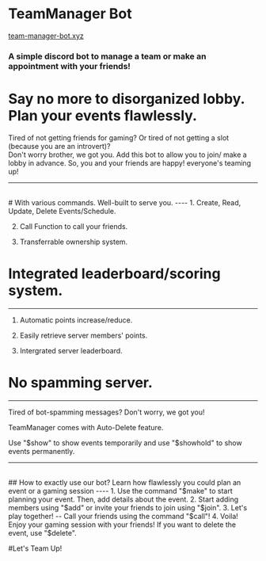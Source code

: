 # TeamManager Bot

<a href="team-manager-bot.xyz">team-manager-bot.xyz</a>
 
### A simple discord bot to manage a team or make an appointment with your friends!

# Say no more to disorganized lobby. Plan your events flawlessly.

Tired of not getting friends for gaming?
Or tired of not getting a slot (because you are an introvert)?
<br>
Don't worry brother, we got you. 
Add this bot to allow you to join/ make a lobby in advance.
So, you and your friends are happy! everyone's teaming up!
<br>
<hr>
<br>
# With various commands. Well-built to serve you.
----
1. Create, Read, Update, Delete Events/Schedule.

2. Call Function to call your friends.

3. Transferrable ownership system.

# Integrated leaderboard/scoring system.
----
1. Automatic points increase/reduce.

2. Easily retrieve server members' points.

3. Intergrated server leaderboard.

# No spamming server.
----
Tired of bot-spamming messages? Don't worry, we got you!

TeamManager comes with Auto-Delete feature.

Use "$show" to show events temporarily and use "$showhold" to show events permanently.
<br>
<hr>
<br>
## How to exactly use our bot?
Learn how flawlessly you could plan an event or a gaming session
----
1. Use the command "$make" to start planning your event. Then, add details about the event.
2. Start adding members using "$add" or invite your friends to join using "$join".
3. Let's play together! -- Call your friends using the command "$call"!
4. Voila! Enjoy your gaming session with your friends! If you want to delete the event, use "$delete".

#Let's Team Up!





